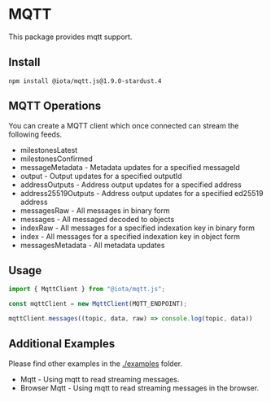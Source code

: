 # MQTT

This package provides mqtt support.

## Install

```shell
npm install @iota/mqtt.js@1.9.0-stardust.4
```

## MQTT Operations

You can create a MQTT client which once connected can stream the following feeds.

* milestonesLatest
* milestonesConfirmed
* messageMetadata - Metadata updates for a specified messageId
* output - Output updates for a specified outputId
* addressOutputs - Address output updates for a specified address
* address25519Outputs - Address output updates for a specified ed25519 address
* messagesRaw - All messages in binary form
* messages - All messaged decoded to objects
* indexRaw - All messages for a specified indexation key in binary form
* index - All messages for a specified indexation key in object form
* messagesMetadata - All metadata updates

## Usage

```js
import { MqttClient } from "@iota/mqtt.js";

const mqttClient = new MqttClient(MQTT_ENDPOINT);

mqttClient.messages((topic, data, raw) => console.log(topic, data))
```

## Additional Examples

Please find other examples in the [./examples](./examples) folder.

* Mqtt - Using mqtt to read streaming messages.
* Browser Mqtt - Using mqtt to read streaming messages in the browser.
